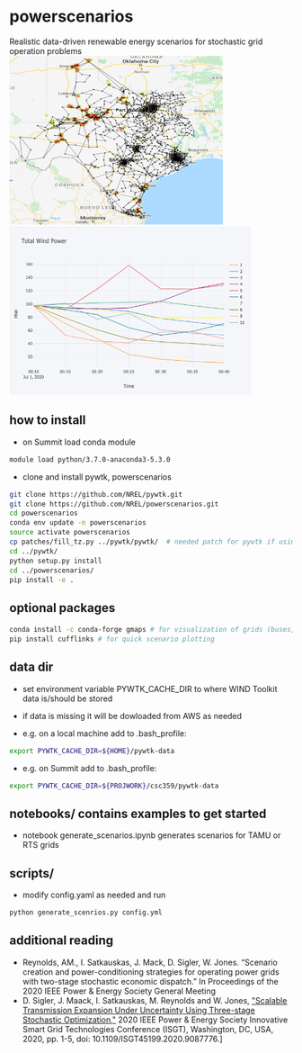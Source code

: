 powerscenarios
=====================
Realistic data-driven renewable energy scenarios for stochastic grid operation problems
<img src="/docs/images/TAMU2000.png" width="380" height="300"> <img src="/docs/images/total_wind_power.png" width="430" height="300">   

## how to install

* on Summit load conda module
```bash
module load python/3.7.0-anaconda3-5.3.0
```

* clone and install pywtk, powerscenarios

```bash
git clone https://github.com/NREL/pywtk.git
git clone https://github.com/NREL/powerscenarios.git
cd powerscenarios
conda env update -n powerscenarios
source activate powerscenarios
cp patches/fill_tz.py ../pywtk/pywtk/  # needed patch for pywtk if using py3, or change print statements manually
cd ../pywtk/
python setup.py install
cd ../powerscenarios/
pip install -e .
```


## optional packages
```bash
conda install -c conda-forge gmaps # for visualization of grids (buses, wind sites, power lines, etc)
pip install cufflinks # for quick scenario plotting 
```

## data dir

* set environment variable PYWTK_CACHE_DIR to where WIND Toolkit data is/should be stored 

* if data is missing it will be dowloaded from AWS as needed

* e.g. on a local machine add to .bash_profile:
```bash
export PYWTK_CACHE_DIR=${HOME}/pywtk-data
```
* e.g. on Summit add to .bash_profile: 
```bash
export PYWTK_CACHE_DIR=${PROJWORK}/csc359/pywtk-data  
```

## notebooks/ contains examples to get started

* notebook generate_scenarios.ipynb generates scenarios for TAMU or RTS grids

## scripts/ 
* modify config.yaml as needed and run

```bash
python generate_scenrios.py config.yml
```

## additional reading
* Reynolds, AM., I. Satkauskas, J. Mack, D. Sigler, W. Jones. “Scenario creation and power-conditioning strategies for operating power grids with two-stage stochastic economic dispatch.” In Proceedings of the 2020 IEEE Power & Energy Society General Meeting 
* D. Sigler, J. Maack, I. Satkauskas, M. Reynolds and W. Jones, ["Scalable Transmission Expansion Under Uncertainty Using Three-stage Stochastic Optimization,"](https://ieeexplore.ieee.org/document/9087776) 2020 IEEE Power & Energy Society Innovative Smart Grid Technologies Conference (ISGT), Washington, DC, USA, 2020, pp. 1-5, doi: 10.1109/ISGT45199.2020.9087776.]


